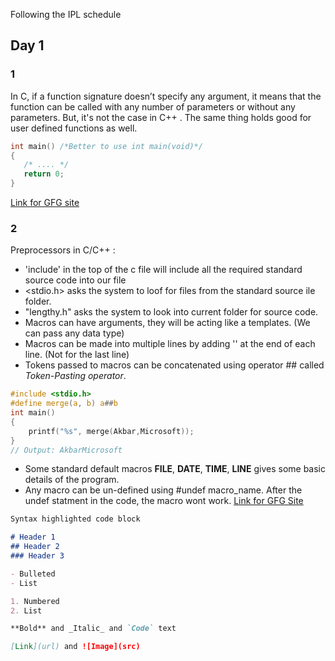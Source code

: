 Following the IPL schedule

## Day 1
### 1
In C, if a function signature doesn’t specify any argument, it means that the function can be called with any number of parameters or without any parameters. But, it's not the case in C++ . The same thing holds good for user defined functions as well.

```c
int main() /*Better to use int main(void)*/
{ 
   /* .... */
   return 0; 
}
```
[Link for GFG site](https://www.geeksforgeeks.org/difference-int-main-int-mainvoid/)

### 2
Preprocessors in C/C++ :
- 'include' in the top of the c file will include all the required standard source code into our file
- <stdio.h> asks the system to loof for files from the standard source ile folder. 
- "lengthy.h" asks the system to look into current folder for source code.
- Macros can have arguments, they will be acting like a templates. (We can pass any data type)
- Macros can be made into multiple lines by adding '\' at the end of each line. (Not for the last line)
- Tokens passed to macros can be concatenated using operator ## called _Token-Pasting operator_. 
```c
#include <stdio.h> 
#define merge(a, b) a##b 
int main() 
{ 
    printf("%s", merge(Akbar,Microsoft)); 
} 
// Output: AkbarMicrosoft
```
- Some standard default macros __FILE__, __DATE__, __TIME__, __LINE__  gives some basic details of the program.
- Any macro can be un-defined using #undef macro_name. After the undef statment in the code, the macro wont work.
[Link for GFG Site](https://www.geeksforgeeks.org/interesting-facts-preprocessors-c/)

```markdown
Syntax highlighted code block

# Header 1
## Header 2
### Header 3

- Bulleted
- List

1. Numbered
2. List

**Bold** and _Italic_ and `Code` text

[Link](url) and ![Image](src)
```
